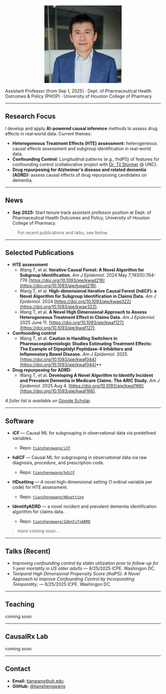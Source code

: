 <p align="center">
  <img src="/images/Tian_UHAP23.jpg" alt="Tiansheng (Tian) Wang portrait" width="250">
</p>


Assistant Professor (from Sep 1, 2025) · Dept. of Pharmaceutical Health Outcomes & Policy (PHOP) · University of Houston College of Pharmacy

---

## Research Focus

I develop and apply **AI-powered causal inference** methods to assess drug effects in real‑world data. Current themes:

* **Heterogeneous Treatment Effects (HTE) assessment:** heterogeneous causal effects assessment and subgroup identification in real-world data.
* **Confounding Control:** Longitudinal patterns (e.g., thdPS) of features for confounding control (collaborative project with [Dr. Til Stürmer](https://sph.unc.edu/adv_profile/til-sturmer-md-phd/) @ UNC).
* **Drug repurposing for Alzheimer's disease and related dementia (ADRD):** assess causal effects of drug repurposing candidates on dementia.

---

## News

* **Sep 2025:** Start tenure track assistant professor position at Dept. of Pharmaceutical Health Outcomes and Policy, University of Houston College of Pharmacy.
> For recent publications and talks, see below.

---

## Selected Publications
* **HTE assessment**
  * Wang T, et al. **Iterative Causal Forest: A Novel Algorithm for Subgroup Identification.** _Am J Epidemiol._ 2024 May 7;193(5):764-776 [https://doi.org/10.1093/aje/kwad219](https://doi.org/10.1093/aje/kwad219).
  * Wang T, et al. **High-dimensional Iterative Causal Forest (hdiCF): a Novel Algorithm for Subgroup Identification in Claims Data.** _Am J Epidemiol._ 2024 [https://doi.org/10.1093/aje/kwae322](https://doi.org/10.1093/aje/kwae322).
  * Wang T, et al. **A Novel High Dimensional Approach to Assess Heterogeneous Treatment Effect in Claims Data.** _Am J Epidemiol._ 2025 June 11. [https://doi.org/10.1093/aje/kwaf127](https://doi.org/10.1093/aje/kwaf127).
* **Confounding control**
  * Wang T, et al. **Caution in Handling Switchers in Pharmacoepidemiologic Studies Estimating Treatment Effects: The Example of Dipeptidyl Peptidase-4 Inhibitors and Inflammatory Bowel Disease.** _Am J Epidemiol._ 2025.[https://doi.org/10.1093/aje/kwaf044](https://doi.org/10.1093/aje/kwaf044)** 
* **Drug repurposing for ADRD:**
  * Wang T, et al. **Developing A Novel Algorithm to Identify Incident and Prevalent Dementia in Medicare Claims. The ARIC Study.** _Am J Epidemiol._ 2025 Aug 4. [https://doi.org/10.1093/aje/kwaf166](https://doi.org/10.1093/aje/kwaf166).



*A fuller list is available on* [Google Scholar](https://scholar.google.com/citations?user=JYtT5K8AAAAJ&hl=en).

---

## Software

* **iCF** — Causal ML for subgrouping in observational data via predefined variables.

  * Repo: [`tianshengwang/iCF`](https://github.com/tianshengwang/iCF)

* **hdiCF** — Causal ML for subgrouping in observational data via raw diagnosis, procedure, and prescription code.

  * Repo: [`tianshengwang/hdiCF`](https://github.com/tianshengwang/hdiCF)
   
* **HDsetting** — A novel high-dimensional setting (1 ordinal variable per code) for HTE assessment.

  * Repo: [`tianshengwang/HDsetting`](https://github.com/tianshengwang/HDsetting)
* **IdentifyADRD** — a novel incident and prevalent dementia identification algorithm for claims data.

  * Repo: [`tianshengwang/IdentifyADRD`](https://github.com/tianshengwang/IdentifyADRD)

> more coming soon...

---

## Talks (Recent)

* *Improving confounding control by statin utilization prior to follow-up for 1-year mortality in US older adults* — 8/25/2025 ICPE. Washingon DC.
* *Temporal High Dimensional Propensity Score (thdPS): A Novel Approach to Improve Confounding Control by Incorporating Temporality*; — 8/25/2025 ICPE. Washingon DC.

---

## Teaching

coming soon

---

## CausalRx Lab

coming soon

---
## Contact

* **Email:** [tianwang@uh.edu](mailto:tianwang@uh.edu)
* **GitHub:** [@tianshengwang](https://github.com/tianshengwang)
